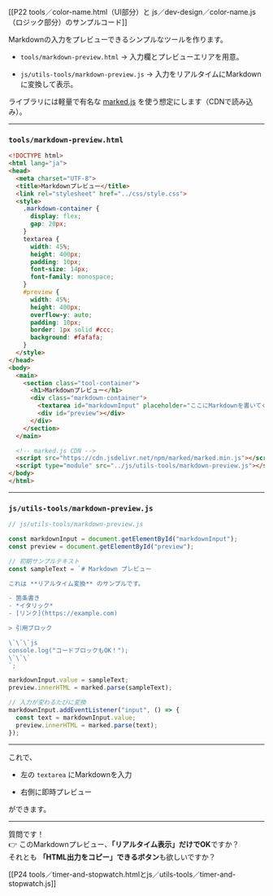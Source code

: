 [[P22 tools／color-name.html（UI部分）と js／dev-design／color-name.js（ロジック部分）のサンプルコード]]

Markdownの入力をプレビューできるシンプルなツールを作ります。

- `tools/markdown-preview.html` → 入力欄とプレビューエリアを用意。
    
- `js/utils-tools/markdown-preview.js` → 入力をリアルタイムにMarkdownに変換して表示。
    

ライブラリには軽量で有名な [marked.js](https://github.com/markedjs/marked) を使う想定にします（CDNで読み込み）。

---

### `tools/markdown-preview.html`

```html
<!DOCTYPE html>
<html lang="ja">
<head>
  <meta charset="UTF-8">
  <title>Markdownプレビュー</title>
  <link rel="stylesheet" href="../css/style.css">
  <style>
    .markdown-container {
      display: flex;
      gap: 20px;
    }
    textarea {
      width: 45%;
      height: 400px;
      padding: 10px;
      font-size: 14px;
      font-family: monospace;
    }
    #preview {
      width: 45%;
      height: 400px;
      overflow-y: auto;
      padding: 10px;
      border: 1px solid #ccc;
      background: #fafafa;
    }
  </style>
</head>
<body>
  <main>
    <section class="tool-container">
      <h1>Markdownプレビュー</h1>
      <div class="markdown-container">
        <textarea id="markdownInput" placeholder="ここにMarkdownを書いてください..."></textarea>
        <div id="preview"></div>
      </div>
    </section>
  </main>

  <!-- marked.js CDN -->
  <script src="https://cdn.jsdelivr.net/npm/marked/marked.min.js"></script>
  <script type="module" src="../js/utils-tools/markdown-preview.js"></script>
</body>
</html>
```

---

### `js/utils-tools/markdown-preview.js`

```js
// js/utils-tools/markdown-preview.js

const markdownInput = document.getElementById("markdownInput");
const preview = document.getElementById("preview");

// 初期サンプルテキスト
const sampleText = `# Markdown プレビュー

これは **リアルタイム変換** のサンプルです。

- 箇条書き
- *イタリック*
- [リンク](https://example.com)

> 引用ブロック

\`\`\`js
console.log("コードブロックもOK！");
\`\`\`
`;

markdownInput.value = sampleText;
preview.innerHTML = marked.parse(sampleText);

// 入力が変わるたびに変換
markdownInput.addEventListener("input", () => {
  const text = markdownInput.value;
  preview.innerHTML = marked.parse(text);
});
```

---

これで、

- 左の `textarea` にMarkdownを入力
    
- 右側に即時プレビュー
    

ができます。

---

質問です！  
👉 このMarkdownプレビュー、**「リアルタイム表示」だけでOK**ですか？  
それとも **「HTML出力をコピー」できるボタン**も欲しいですか？

[[P24 tools／timer-and-stopwatch.htmlとjs／utils-tools／timer-and-stopwatch.js]]
